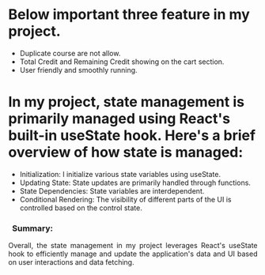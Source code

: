 # Below important three feature in my project.
- Duplicate course are not allow. 
- Total Credit and Remaining Credit showing on the cart section. 
- User friendly and smoothly running.
 
 # In my project, state management is primarily managed using React's built-in useState hook. Here's a brief overview of how state is managed:
- Initialization: I initialize various state variables using useState.
- Updating State: State updates are primarily handled through functions.
- State Dependencies: State variables are interdependent.
- Conditional Rendering: The visibility of different parts of the UI is controlled based on the control state.
### &nbsp; Summary:
<p align="justify">Overall, the state management in my project leverages React's useState hook to efficiently manage and update the application's data and UI based on user interactions and data fetching.</p> <br />
